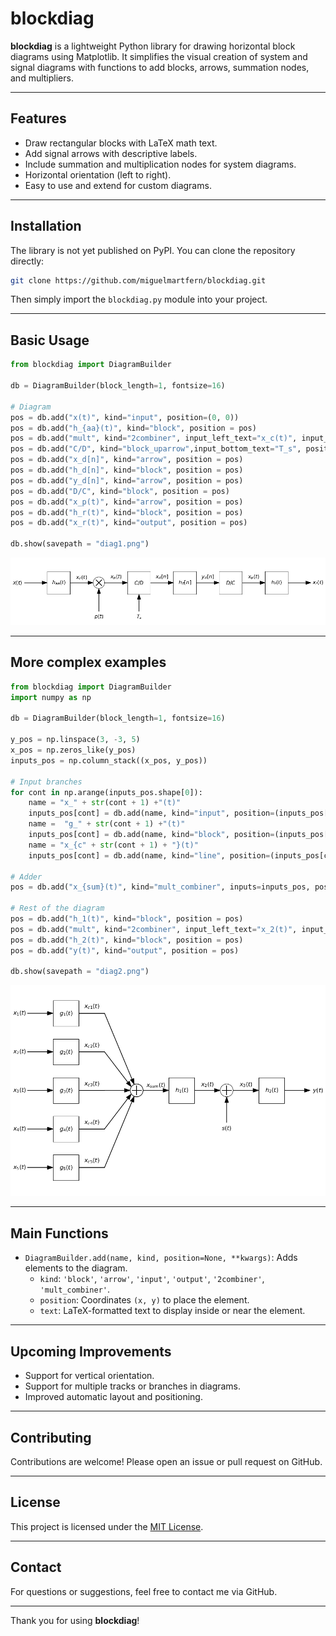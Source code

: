 
# blockdiag

**blockdiag** is a lightweight Python library for drawing horizontal block diagrams using Matplotlib. It simplifies the visual creation of system and signal diagrams with functions to add blocks, arrows, summation nodes, and multipliers.

---

## Features

- Draw rectangular blocks with LaTeX math text.
- Add signal arrows with descriptive labels.
- Include summation and multiplication nodes for system diagrams.
- Horizontal orientation (left to right).
- Easy to use and extend for custom diagrams.

---

## Installation

The library is not yet published on PyPI. You can clone the repository directly:

```bash
git clone https://github.com/miguelmartfern/blockdiag.git
```

Then simply import the `blockdiag.py` module into your project.

---

## Basic Usage

```python
from blockdiag import DiagramBuilder

db = DiagramBuilder(block_length=1, fontsize=16)

# Diagram
pos = db.add("x(t)", kind="input", position=(0, 0))
pos = db.add("h_{aa}(t)", kind="block", position = pos)
pos = db.add("mult", kind="2combiner", input_left_text="x_c(t)", input_bottom_text="p(t)", output_text="x_p(t)", operation='mult', position = pos)
pos = db.add("C/D", kind="block_uparrow",input_bottom_text="T_s", position = pos)
pos = db.add("x_d[n]", kind="arrow", position = pos)
pos = db.add("h_d[n]", kind="block", position = pos)
pos = db.add("y_d[n]", kind="arrow", position = pos)
pos = db.add("D/C", kind="block", position = pos)
pos = db.add("x_p(t)", kind="arrow", position = pos)
pos = db.add("h_r(t)", kind="block", position = pos)
pos = db.add("x_r(t)", kind="output", position = pos)

db.show(savepath = "diag1.png")
```

![Block Diagram](diag1.png)

---

## More complex examples

```python
from blockdiag import DiagramBuilder
import numpy as np

db = DiagramBuilder(block_length=1, fontsize=16)

y_pos = np.linspace(3, -3, 5)
x_pos = np.zeros_like(y_pos)
inputs_pos = np.column_stack((x_pos, y_pos))

# Input branches
for cont in np.arange(inputs_pos.shape[0]):
    name = "x_" + str(cont + 1) +"(t)"
    inputs_pos[cont] = db.add(name, kind="input", position=(inputs_pos[cont]))
    name =  "g_" + str(cont + 1) +"(t)"
    inputs_pos[cont] = db.add(name, kind="block", position=(inputs_pos[cont]))
    name = "x_{c" + str(cont + 1) + "}(t)"
    inputs_pos[cont] = db.add(name, kind="line", position=(inputs_pos[cont]))

# Adder
pos = db.add("x_{sum}(t)", kind="mult_combiner", inputs=inputs_pos, position="auto", operation='sum')

# Rest of the diagram
pos = db.add("h_1(t)", kind="block", position = pos)
pos = db.add("mult", kind="2combiner", input_left_text="x_2(t)", input_bottom_text="s(t)", output_text="x_3(t)", operation='sum', position = pos)
pos = db.add("h_2(t)", kind="block", position = pos)
pos = db.add("y(t)", kind="output", position = pos)

db.show(savepath = "diag2.png")
```

![Block Diagram](diag2.png)

---

## Main Functions

- `DiagramBuilder.add(name, kind, position=None, **kwargs)`: Adds elements to the diagram.
  - `kind`: `'block'`, `'arrow'`, `'input'`, `'output'`, `'2combiner'`, `'mult_combiner'`.
  - `position`: Coordinates `(x, y)` to place the element.
  - `text`: LaTeX-formatted text to display inside or near the element.

---

## Upcoming Improvements

- Support for vertical orientation.
- Support for multiple tracks or branches in diagrams.
- Improved automatic layout and positioning.

---

## Contributing

Contributions are welcome! Please open an issue or pull request on GitHub.

---

## License


This project is licensed under the [MIT License](LICENSE).


---

## Contact

For questions or suggestions, feel free to contact me via GitHub.

---

Thank you for using **blockdiag**!
